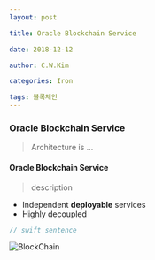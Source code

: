 ```yaml
---
layout: post 

title: Oracle Blockchain Service 

date: 2018-12-12 

author: C.W.Kim 

categories: Iron 

tags: 블록체인 
---
```

### Oracle Blockchain Service ### 
> Architecture is ... 
#### Oracle Blockchain Service #### 
> description  
* Independent **deployable** services 
* Highly decoupled 
```swift 
// swift sentence 
```
![BlockChain](https://ironhub.github.io/assets/BlockChain@3x.png)
 